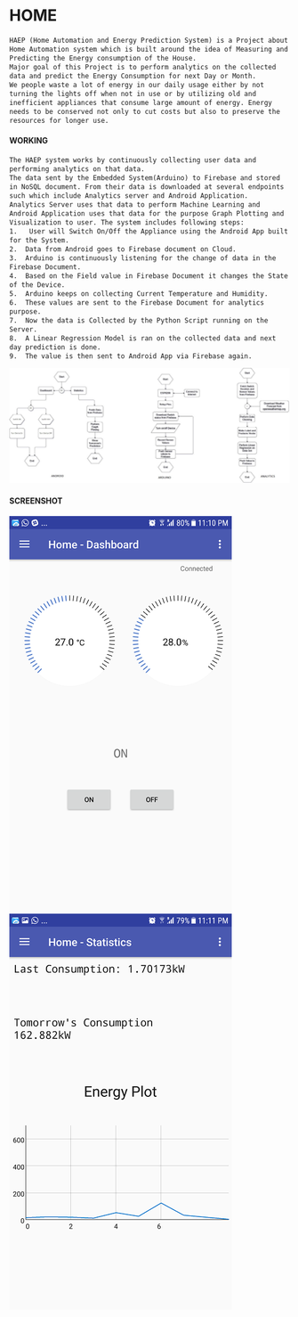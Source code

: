 # HOME
    HAEP (Home Automation and Energy Prediction System) is a Project about Home Automation system which is built around the idea of Measuring and Predicting the Energy consumption of the House.
    Major goal of this Project is to perform analytics on the collected data and predict the Energy Consumption for next Day or Month. 
    We people waste a lot of energy in our daily usage either by not turning the lights off when not in use or by utilizing old and inefficient appliances that consume large amount of energy. Energy needs to be conserved not only to cut costs but also to preserve the resources for longer use.
    
#### WORKING
    The HAEP system works by continuously collecting user data and performing analytics on that data. 
    The data sent by the Embedded System(Arduino) to Firebase and stored in NoSQL document. From their data is downloaded at several endpoints such which include Analytics server and Android Application. 
    Analytics Server uses that data to perform Machine Learning and Android Application uses that data for the purpose Graph Plotting and Visualization to user. The system includes following steps:
    1.	 User will Switch On/Off the Appliance using the Android App built for the System.
    2.	Data from Android goes to Firebase document on Cloud.
    3.	Arduino is continuously listening for the change of data in the Firebase Document.
    4.	Based on the Field value in Firebase Document it changes the State of the Device.
    5.	Arduino keeps on collecting Current Temperature and Humidity.
    6.	These values are sent to the Firebase Document for analytics purpose.
    7.	Now the data is Collected by the Python Script running on the Server.
    8.	A Linear Regression Model is ran on the collected data and next day prediction is done.
    9.	The value is then sent to Android App via Firebase again.

![alt text](https://github.com/jha-prateek/Home/blob/master/Snapshots/Working.jpg)

#### SCREENSHOT

![alt text](https://github.com/jha-prateek/Home/blob/master/Snapshots/Screenshot_20171010-231050.png)	![alt text](https://github.com/jha-prateek/Home/blob/master/Snapshots/Screenshot_20171010-231113.png)
